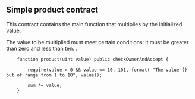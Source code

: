 ## Simple product contract

This contract contains the main function that multiplies by the initialized value.

The value to be multiplied must meet certain conditions: it must be greater than zero and less than ten.
.
```solidity
	function product(uint value) public checkOwnerAndAccept {

        require(value > 0 && value <= 10, 101, format( "The value {} out of range from 1 to 10", value));
        
		sum *= value;
	}
```
